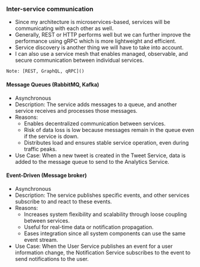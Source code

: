 ### Inter-service communication

- Since my architecture is microservices-based, services will be communicating with each other as well.
- Generally, REST or HTTP performs well but we can further improve the performance using gRPC which is more lightweight and efficient.
- Service discovery is another thing we will have to take into account.
- I can also use a service mesh that enables managed, observable, and secure communication between individual services.

```
Note: [REST, GraphQL, qRPC]()
```


#### Message Queues (RabbitMQ, Kafka)
- Asynchronous
- Description: The service adds messages to a queue, and another service receives and processes those messages.
- Reasons:
    - Enables decentralized communication between services.
    - Risk of data loss is low because messages remain in the queue even if the service is down.
    - Distributes load and ensures stable service operation, even during traffic peaks.
- Use Case: When a new tweet is created in the Tweet Service, data is added to the message queue to send to the Analytics Service.


#### Event-Driven (Message broker)
- Asynchronous
- Description: The service publishes specific events, and other services subscribe to and react to these events.
- Reasons:
    - Increases system flexibility and scalability through loose coupling between services.
    - Useful for real-time data or notification propagation.
    - Eases integration since all system components can use the same event stream.
- Use Case: When the User Service publishes an event for a user information change, the Notification Service subscribes to the event to send notifications to the user.


